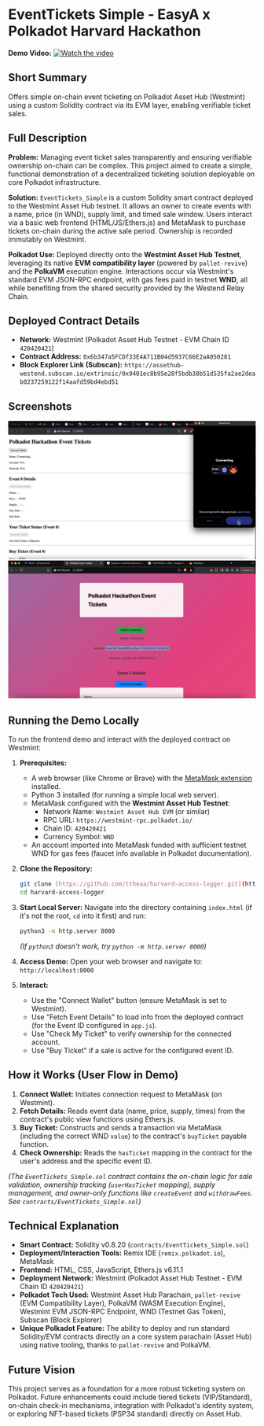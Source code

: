 # EventTickets Simple - EasyA x Polkadot Harvard Hackathon

**Demo Video:** [![Watch the video](https://img.youtube.com/vi/dDj35tQRchw/0.jpg)](https://www.youtube.com/watch?v=dDj35tQRchw)

## Short Summary

Offers simple on-chain event ticketing on Polkadot Asset Hub (Westmint) using a custom Solidity contract via its EVM layer, enabling verifiable ticket sales.

## Full Description

**Problem:** Managing event ticket sales transparently and ensuring verifiable ownership on-chain can be complex. This project aimed to create a simple, functional demonstration of a decentralized ticketing solution deployable on core Polkadot infrastructure.

**Solution:** `EventTickets_Simple` is a custom Solidity smart contract deployed to the Westmint Asset Hub testnet. It allows an owner to create events with a name, price (in WND), supply limit, and timed sale window. Users interact via a basic web frontend (HTML/JS/Ethers.js) and MetaMask to purchase tickets on-chain during the active sale period. Ownership is recorded immutably on Westmint.

**Polkadot Use:** Deployed directly onto the **Westmint Asset Hub Testnet**, leveraging its native **EVM compatibility layer** (powered by `pallet-revive`) and the **PolkaVM** execution engine. Interactions occur via Westmint's standard EVM JSON-RPC endpoint, with gas fees paid in testnet **WND**, all while benefiting from the shared security provided by the Westend Relay Chain.


## Deployed Contract Details

* **Network:** Westmint (Polkadot Asset Hub Testnet - EVM Chain ID `420420421`)
* **Contract Address:** `0x6b347a5FCDf33E4A711B04d5937C66E2aA050281`
* **Block Explorer Link (Subscan):** `https://assethub-westend.subscan.io/extrinsic/0x9401ec8b95e28f5bdb38b51d535fa2ae2deab0237259122f14aafd59bd4ebd51`

## Screenshots
![Alt text description](https://github.com/ttheaa/harvard-access-logger/blob/main/Screenshot%202025-04-28%20at%202.22.08%20pm.png?raw=true)
![image](https://github.com/ttheaa/harvard-access-logger/blob/main/Screenshot%202025-04-28%20at%202.23.36%20pm.png?raw=true)

## Running the Demo Locally

To run the frontend demo and interact with the deployed contract on Westmint:

1.  **Prerequisites:**
    * A web browser (like Chrome or Brave) with the [MetaMask extension](https://metamask.io/) installed.
    * Python 3 installed (for running a simple local web server).
    * MetaMask configured with the **Westmint Asset Hub Testnet**:
        * Network Name: `Westmint Asset Hub EVM` (or similar)
        * RPC URL: `https://westmint-rpc.polkadot.io/` 
        * Chain ID: `420420421`
        * Currency Symbol: `WND`
    * An account imported into MetaMask funded with sufficient testnet WND for gas fees (faucet info available in Polkadot documentation).

2.  **Clone the Repository:**
    ```bash
    git clone [https://github.com/ttheaa/harvard-access-logger.git](https://github.com/ttheaa/harvard-access-logger.git)
    cd harvard-access-logger
    ```

3.  **Start Local Server:** Navigate into the directory containing `index.html` (if it's not the root, `cd` into it first) and run:
    ```bash
    python3 -m http.server 8000
    ```
    *(If `python3` doesn't work, try `python -m http.server 8000`)*

4.  **Access Demo:** Open your web browser and navigate to:
    `http://localhost:8000`

5.  **Interact:**
    * Use the "Connect Wallet" button (ensure MetaMask is set to Westmint).
    * Use "Fetch Event Details" to load info from the deployed contract (for the Event ID configured in `app.js`).
    * Use "Check My Ticket" to verify ownership for the connected account.
    * Use "Buy Ticket" if a sale is active for the configured event ID.

## How it Works (User Flow in Demo)

1.  **Connect Wallet:** Initiates connection request to MetaMask (on Westmint).
2.  **Fetch Details:** Reads event data (name, price, supply, times) from the contract's public view functions using Ethers.js.
3.  **Buy Ticket:** Constructs and sends a transaction via MetaMask (including the correct WND `value`) to the contract's `buyTicket` payable function.
4.  **Check Ownership:** Reads the `hasTicket` mapping in the contract for the user's address and the specific event ID.

*(The `EventTickets_Simple.sol` contract contains the on-chain logic for sale validation, ownership tracking (`userHasTicket` mapping), supply management, and owner-only functions like `createEvent` and `withdrawFees`. See `contracts/EventTickets_Simple.sol`)*

## Technical Explanation

* **Smart Contract:** Solidity v0.8.20 (`contracts/EventTickets_Simple.sol`)
* **Deployment/Interaction Tools:** Remix IDE (`remix.polkadot.io`), MetaMask
* **Frontend:** HTML, CSS, JavaScript, Ethers.js v6.11.1
* **Deployment Network:** Westmint (Polkadot Asset Hub Testnet - EVM Chain ID `420420421`)
* **Polkadot Tech Used:** Westmint Asset Hub Parachain, `pallet-revive` (EVM Compatibility Layer), PolkaVM (WASM Execution Engine), Westmint EVM JSON-RPC Endpoint, WND (Testnet Gas Token), Subscan (Block Explorer)
* **Unique Polkadot Feature:** The ability to deploy and run standard Solidity/EVM contracts directly on a core system parachain (Asset Hub) using native tooling, thanks to `pallet-revive` and PolkaVM.

## Future Vision

This project serves as a foundation for a more robust ticketing system on Polkadot. Future enhancements could include tiered tickets (VIP/Standard), on-chain check-in mechanisms, integration with Polkadot's identity system, or exploring NFT-based tickets (PSP34 standard) directly on Asset Hub.
